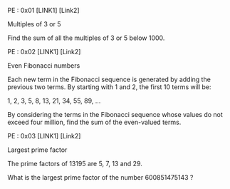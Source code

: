 PE : 0x01 [LINK1] [Link2]

Multiples of 3 or 5

Find the sum of all the multiples of 3 or 5 below 1000.

PE : 0x02 [LINK1] [Link2]

Even Fibonacci numbers

Each new term in the Fibonacci sequence is generated by adding the previous two terms. By starting with 1 and 2, the first 10 terms will be:

1, 2, 3, 5, 8, 13, 21, 34, 55, 89, ...

By considering the terms in the Fibonacci sequence whose values do not exceed four million, find the sum of the even-valued terms.

PE : 0x03 [LINK1] [Link2]

Largest prime factor

The prime factors of 13195 are 5, 7, 13 and 29.

What is the largest prime factor of the number 600851475143 ?
